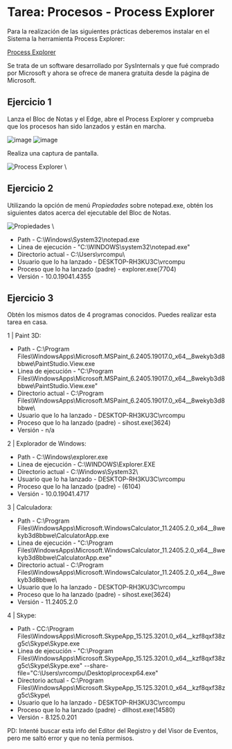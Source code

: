 # Tarea: Procesos - Process Explorer

Para la realización de las siguientes prácticas deberemos instalar en el Sistema la herramienta Process Explorer:

[Process Explorer](https://docs.microsoft.com/en-us/sysinternals/downloads/process-explorer#download)

Se trata de un software desarrollado por SysInternals y que fué comprado por Microsoft y ahora se ofrece de manera gratuita desde la página de Microsoft.

## Ejercicio 1

Lanza el Bloc de Notas y el Edge, abre el Process Explorer y comprueba que los procesos han sido lanzados y están en marcha.

![image](https://github.com/user-attachments/assets/7ed25c19-518f-4802-a8e6-ae69d5da1481)
![image](https://github.com/user-attachments/assets/6fd9fb13-7963-49f4-96e8-6a7ca6a13f2d)


Realiza una captura de pantalla.

![Process Explorer](../imgs/Procesos_09.png)
\ 

## Ejercicio 2

Utilizando la opción de menú *Propiedades* sobre notepad.exe, obtén los siguientes datos acerca del ejecutable del Bloc de Notas.

![Propiedades](../imgs/Procesos_10.png)
\

* Path - C:\Windows\System32\notepad.exe
* Linea de ejecución - "C:\WINDOWS\system32\notepad.exe" 
* Directorio actual - C:\Users\vrcompu\
* Usuario que lo ha lanzado - DESKTOP-RH3KU3C\vrcompu
* Proceso que lo ha lanzado (padre) - explorer.exe(7704)
* Versión - 10.0.19041.4355

## Ejercicio 3

Obtén los mismos datos de 4 programas conocidos. Puedes realizar esta tarea en casa.

1 | Paint 3D:
* Path - C:\Program Files\WindowsApps\Microsoft.MSPaint_6.2405.19017.0_x64__8wekyb3d8bbwe\PaintStudio.View.exe
* Linea de ejecución - "C:\Program Files\WindowsApps\Microsoft.MSPaint_6.2405.19017.0_x64__8wekyb3d8bbwe\PaintStudio.View.exe" 
* Directorio actual - C:\Program Files\WindowsApps\Microsoft.MSPaint_6.2405.19017.0_x64__8wekyb3d8bbwe\
* Usuario que lo ha lanzado - DESKTOP-RH3KU3C\vrcompu
* Proceso que lo ha lanzado (padre) - sihost.exe(3624)
* Versión - n/a

2 | Explorador de Windows:
* Path - C:\Windows\explorer.exe
* Linea de ejecución - C:\WINDOWS\Explorer.EXE
* Directorio actual - C:\Windows\System32\
* Usuario que lo ha lanzado - DESKTOP-RH3KU3C\vrcompu
* Proceso que lo ha lanzado (padre) - <Non-existent Process>(6104)
* Versión - 10.0.19041.4717

3 | Calculadora:
* Path - C:\Program Files\WindowsApps\Microsoft.WindowsCalculator_11.2405.2.0_x64__8wekyb3d8bbwe\CalculatorApp.exe
* Linea de ejecución - "C:\Program Files\WindowsApps\Microsoft.WindowsCalculator_11.2405.2.0_x64__8wekyb3d8bbwe\CalculatorApp.exe" 
* Directorio actual - C:\Program Files\WindowsApps\Microsoft.WindowsCalculator_11.2405.2.0_x64__8wekyb3d8bbwe\
* Usuario que lo ha lanzado - DESKTOP-RH3KU3C\vrcompu
* Proceso que lo ha lanzado (padre) - sihost.exe(3624)
* Versión - 11.2405.2.0

4 | Skype:
* Path - CC:\Program Files\WindowsApps\Microsoft.SkypeApp_15.125.3201.0_x64__kzf8qxf38zg5c\Skype\Skype.exe
* Linea de ejecución - "C:\Program Files\WindowsApps\Microsoft.SkypeApp_15.125.3201.0_x64__kzf8qxf38zg5c\Skype\Skype.exe" --share-file="C:\Users\vrcompu\Desktop\procexp64.exe"
* Directorio actual - C:\Program Files\WindowsApps\Microsoft.SkypeApp_15.125.3201.0_x64__kzf8qxf38zg5c\Skype\
* Usuario que lo ha lanzado - DESKTOP-RH3KU3C\vrcompu
* Proceso que lo ha lanzado (padre) - dllhost.exe(14580)
* Versión - 8.125.0.201

PD: Intenté buscar esta info del Editor del Registro y del Visor de Eventos, pero me saltó error y que no tenía permisos.

